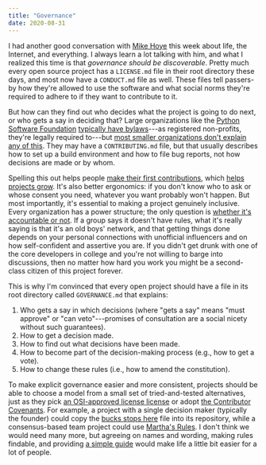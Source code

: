 ```yaml
---
title: "Governance"
date: 2020-08-31
---
```


I had another good conversation with [Mike Hoye](http://exple.tive.org/blarg/) this week
about life, the Internet, and everything.
I always learn a lot talking with him,
and what I realized this time is that *governance should be discoverable*.
Pretty much every open source project has a `LICENSE.md` file in their root directory these days,
and most now have a `CONDUCT.md` file as well.
These files tell passers-by how they're allowed to use the software
and what social norms they're required to adhere to if they want to contribute to it.

But how can they find out who decides what the project is going to do next,
or who gets a say in deciding that?
Large organizations like the [Python Software Foundation](https://www.python.org/psf/)
[typically have bylaws](https://arxiv.org/abs/2005.10063)---as registered non-profits,
they're legally required to---but
[most smaller organizations don't explain any of this](https://opensource.com/open-organization/18/4/new-governance-model-research).
They may have a `CONTRIBUTING.md` file,
but that usually describes how to set up a build environment and how to file bug reports,
not how decisions are made or by whom.

Spelling this out helps people [make their first contributions](https://en.wikipedia.org/wiki/Legitimate_peripheral_participation),
which [helps projects grow](https://journals.plos.org/ploscompbiol/article?id=10.1371%2Fjournal.pcbi.1007296).
It's also better ergonomics:
if you don't know who to ask or whose consent you need,
whatever you want probably won't happen.
But most importantly,
it's essential to making a project genuinely inclusive.
Every organization has a power structure;
the only question is [whether it's accountable or not](https://www.jofreeman.com/joreen/tyranny.htm).
If a group says it doesn't have rules,
what it's really saying is that it's an old boys' network,
and that getting things done depends on your personal connections with unofficial influencers
and on how self-confident and assertive you are.
If you didn't get drunk with one of the core developers in college
and you're not willing to barge into discussions,
then no matter how hard you work you might be a second-class citizen of this project forever.

This is why I'm convinced that every open project should have a file in its root directory called `GOVERNANCE.md`
that explains:

1.  Who gets a say in which decisions
    (where "gets a say" means "must approve" or "can veto"---promises of consultation
    are a social nicety without such guarantees).
2.  How to get a decision made.
3.  How to find out what decisions have been made.
4.  How to become part of the decision-making process (e.g., how to get a vote).
5.  How to change these rules (i.e., how to amend the constitution).

To make explicit governance easier and more consistent,
projects should be able to choose a model from a small set of tried-and-tested alternatives,
just as they pick [an OSI-approved license license](https://opensource.org/)
or adopt [the Contributor Covenants](https://www.contributor-covenant.org/).
For example,
a project with a single decision maker (typically the founder) could copy
the [bucks stops here]({{site.github.url}}/files/2020/08/buck-stops-here.md) file into its repository,
while a consensus-based team project could use [Martha's Rules]({{site.github.url}}/files/2020/08/marthas.md).
I don't think we would need many more,
but agreeing on names and wording,
making rules findable,
and providing [a simple guide](https://choosealicense.com/)
would make life a little bit easier for a lot of people.
